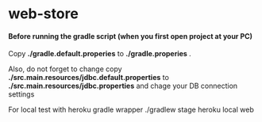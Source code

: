 # web-store

#### Before running the gradle script (when you first open project at your PC)

Copy **./gradle.default.properies** to **./gradle.properies** .

Also, do not forget to change copy **./src.main.resources/jdbc.default.properties** to
 **./src.main.resources/jdbc.properties** and chage your DB connection settings

For local test with heroku
 gradle wrapper
 ./gradlew stage
 heroku local web